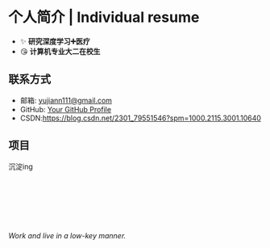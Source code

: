 <!-- 设置标题 -->
# 个人简介 | Individual resume

<!-- 使用列表格式列出信息 -->
- ✨ **研究深度学习➕医疗**  
- 😘 **计算机专业大二在校生**



## 联系方式
- 邮箱: yujiann111@gmail.com
- GitHub: [Your GitHub Profile](https://github.com/ayyj76) 
- CSDN:https://blog.csdn.net/2301_79551546?spm=1000.2115.3001.10640

## 项目
沉淀ing  <br>
<br>
<br>
<br>
<br>
<br>
<br>     
*Work and live in a low-key manner.*
